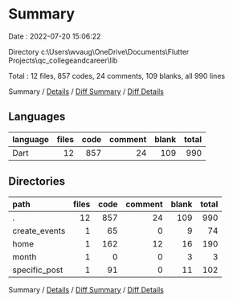 # Summary

Date : 2022-07-20 15:06:22

Directory c:\\Users\\wvaug\\OneDrive\\Documents\\Flutter Projects\\qc_collegeandcareer\\lib

Total : 12 files,  857 codes, 24 comments, 109 blanks, all 990 lines

Summary / [Details](details.md) / [Diff Summary](diff.md) / [Diff Details](diff-details.md)

## Languages
| language | files | code | comment | blank | total |
| :--- | ---: | ---: | ---: | ---: | ---: |
| Dart | 12 | 857 | 24 | 109 | 990 |

## Directories
| path | files | code | comment | blank | total |
| :--- | ---: | ---: | ---: | ---: | ---: |
| . | 12 | 857 | 24 | 109 | 990 |
| create_events | 1 | 65 | 0 | 9 | 74 |
| home | 1 | 162 | 12 | 16 | 190 |
| month | 1 | 0 | 0 | 3 | 3 |
| specific_post | 1 | 91 | 0 | 11 | 102 |

Summary / [Details](details.md) / [Diff Summary](diff.md) / [Diff Details](diff-details.md)